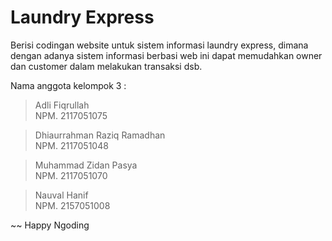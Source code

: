 # Laundry Express
Berisi codingan website untuk sistem informasi laundry express, dimana dengan adanya sistem informasi berbasi web ini dapat memudahkan owner dan customer dalam melakukan transaksi dsb.

Nama anggota kelompok 3 :
 > Adli Fiqrullah   
   NPM. 2117051075
  
 > Dhiaurrahman Raziq Ramadhan    
   NPM. 2117051048
 
 > Muhammad Zidan Pasya   
   NPM. 2117051070
   
 > Nauval Hanif  
   NPM. 2157051008

~~ Happy Ngoding
